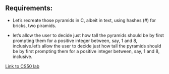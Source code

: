 ## Requirements:

* Let’s recreate those pyramids in C, albeit in text, using hashes (#) for bricks, two piramids. 

* let’s allow the user to decide just how tall the pyramids should be by first prompting them for a positive integer between, 
say, 1 and 8, inclusive.let’s allow the user to decide just how tall the pyramids should be by first prompting them for a 
positive integer between, say, 1 and 8, inclusive.

[Link to CS50 lab](https://lab.cs50.io/cs50/labs/2019/x/mario/more/)

